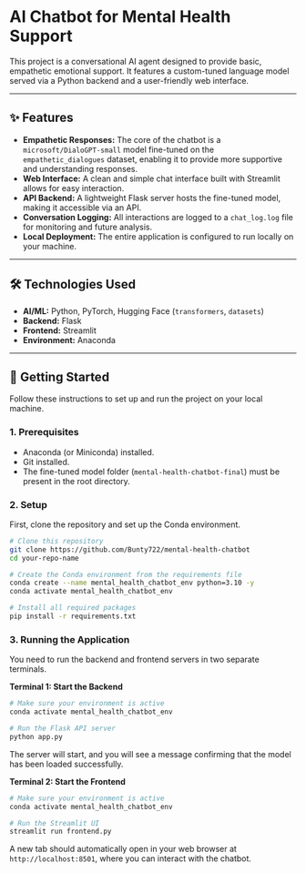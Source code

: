 # AI Chatbot for Mental Health Support

This project is a conversational AI agent designed to provide basic, empathetic emotional support. It features a custom-tuned language model served via a Python backend and a user-friendly web interface.

---

## ✨ Features

- **Empathetic Responses:** The core of the chatbot is a `microsoft/DialoGPT-small` model fine-tuned on the `empathetic_dialogues` dataset, enabling it to provide more supportive and understanding responses.
- **Web Interface:** A clean and simple chat interface built with Streamlit allows for easy interaction.
- **API Backend:** A lightweight Flask server hosts the fine-tuned model, making it accessible via an API.
- **Conversation Logging:** All interactions are logged to a `chat_log.log` file for monitoring and future analysis.
- **Local Deployment:** The entire application is configured to run locally on your machine.

---

## 🛠️ Technologies Used

- **AI/ML:** Python, PyTorch, Hugging Face (`transformers`, `datasets`)
- **Backend:** Flask
- **Frontend:** Streamlit
- **Environment:** Anaconda

---

## 🚀 Getting Started

Follow these instructions to set up and run the project on your local machine.

### 1. Prerequisites

- Anaconda (or Miniconda) installed.
- Git installed.
- The fine-tuned model folder (`mental-health-chatbot-final`) must be present in the root directory.

### 2. Setup

First, clone the repository and set up the Conda environment.

```bash
# Clone this repository
git clone https://github.com/Bunty722/mental-health-chatbot
cd your-repo-name

# Create the Conda environment from the requirements file
conda create --name mental_health_chatbot_env python=3.10 -y
conda activate mental_health_chatbot_env

# Install all required packages
pip install -r requirements.txt
```

### 3. Running the Application

You need to run the backend and frontend servers in two separate terminals.

**Terminal 1: Start the Backend**
```bash
# Make sure your environment is active
conda activate mental_health_chatbot_env

# Run the Flask API server
python app.py
```
The server will start, and you will see a message confirming that the model has been loaded successfully.

**Terminal 2: Start the Frontend**
```bash
# Make sure your environment is active
conda activate mental_health_chatbot_env

# Run the Streamlit UI
streamlit run frontend.py
```

A new tab should automatically open in your web browser at `http://localhost:8501`, where you can interact with the chatbot.
